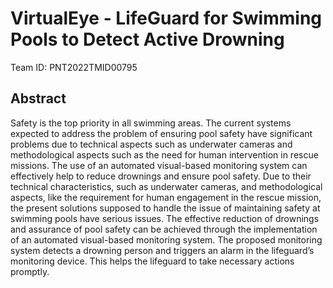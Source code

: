 # VirtualEye - LifeGuard for Swimming Pools to Detect Active Drowning
Team ID: PNT2022TMID00795
## Abstract
Safety is the top priority in all swimming areas. The current systems expected to address the problem of ensuring pool safety have significant problems due to technical aspects such as underwater cameras and methodological aspects such as the need for human intervention in rescue missions. The use of an automated visual-based monitoring system can effectively help to reduce drownings and ensure pool safety. Due to their technical characteristics, such as underwater cameras, and methodological aspects, like the requirement for human engagement in the rescue mission, the present solutions supposed to handle the issue of maintaining safety at swimming pools have serious issues. The effective reduction of drownings and assurance of pool safety can be achieved through the implementation of an automated visual-based monitoring system. The proposed monitoring system detects a drowning person and triggers an alarm in the lifeguard’s monitoring device. This helps the lifeguard to take necessary actions promptly.
